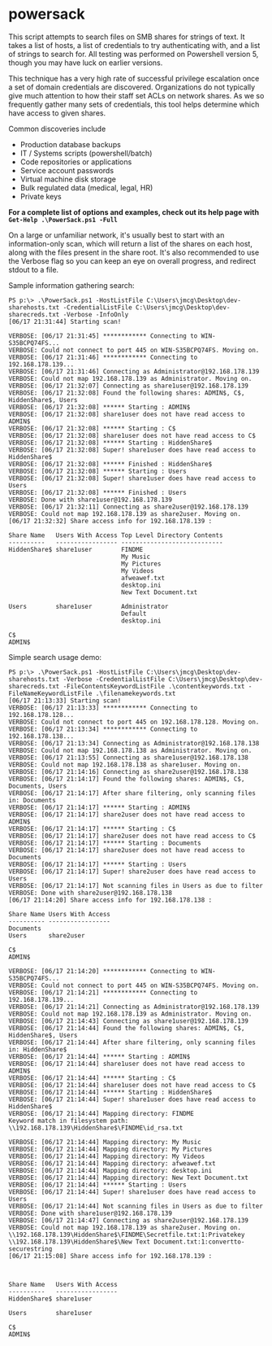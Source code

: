 # powersack

This script attempts to search files on SMB shares for strings of text. It takes a list of hosts, a list of credentials to try authenticating with, and a list of strings to search for. All testing was performed on Powershell version 5, though you may have luck on earlier versions.

This technique has a very high rate of successful privilege escalation once a set of domain credentials are discovered. Organizations do not typically give much attention to how their staff set ACLs on network shares. As we so frequently gather many sets of credentials, this tool helps determine which have access to given shares.

Common discoveries include

* Production database backups
* IT / Systems scripts (powershell/batch)
* Code repositories or applications
* Service account passwords
* Virtual machine disk storage
* Bulk regulated data (medical, legal, HR)
* Private keys

**For a complete list of options and examples, check out its help page with `Get-Help .\PowerSack.ps1 -Full`**

On a large or unfamiliar network, it's usually best to start with an information-only scan, which will return a list of the shares on each host, along with the files present in the share root. It's also recommended to use the Verbose flag so you can keep an eye on overall progress, and redirect stdout to a file. 

Sample information gathering search:

~~~
PS p:\> .\PowerSack.ps1 -HostListFile C:\Users\jmcg\Desktop\dev-sharehosts.txt -CredentialListFile C:\Users\jmcg\Desktop\dev-sharecreds.txt -Verbose -InfoOnly
[06/17 21:31:44] Starting scan!

VERBOSE: [06/17 21:31:45] ************ Connecting to WIN-S35BCPQ74FS...
VERBOSE: Could not connect to port 445 on WIN-S35BCPQ74FS. Moving on.
VERBOSE: [06/17 21:31:46] ************ Connecting to 192.168.178.139...
VERBOSE: [06/17 21:31:46] Connecting as Administrator@192.168.178.139
VERBOSE: Could not map 192.168.178.139 as Administrator. Moving on.
VERBOSE: [06/17 21:32:07] Connecting as share1user@192.168.178.139
VERBOSE: [06/17 21:32:08] Found the following shares: ADMIN$, C$, HiddenShare$, Users
VERBOSE: [06/17 21:32:08] ****** Starting : ADMIN$
VERBOSE: [06/17 21:32:08] share1user does not have read access to ADMIN$
VERBOSE: [06/17 21:32:08] ****** Starting : C$
VERBOSE: [06/17 21:32:08] share1user does not have read access to C$
VERBOSE: [06/17 21:32:08] ****** Starting : HiddenShare$
VERBOSE: [06/17 21:32:08] Super! share1user does have read access to HiddenShare$
VERBOSE: [06/17 21:32:08] ****** Finished : HiddenShare$
VERBOSE: [06/17 21:32:08] ****** Starting : Users
VERBOSE: [06/17 21:32:08] Super! share1user does have read access to Users
VERBOSE: [06/17 21:32:08] ****** Finished : Users
VERBOSE: Done with share1user@192.168.178.139
VERBOSE: [06/17 21:32:11] Connecting as share2user@192.168.178.139
VERBOSE: Could not map 192.168.178.139 as share2user. Moving on.
[06/17 21:32:32] Share access info for 192.168.178.139 :

Share Name   Users With Access Top Level Directory Contents
----------   ----------------- ----------------------------
HiddenShare$ share1user        FINDME
                               My Music
                               My Pictures
                               My Videos
                               afweawef.txt
                               desktop.ini
                               New Text Document.txt

Users        share1user        Administrator
                               Default
                               desktop.ini

C$
ADMIN$
~~~


Simple search usage demo:

~~~
PS p:\> .\PowerSack.ps1 -HostListFile C:\Users\jmcg\Desktop\dev-sharehosts.txt -Verbose -CredentialListFile C:\Users\jmcg\Desktop\dev-sharecreds.txt -FileContentsKeywordListFile .\contentkeywords.txt -FileNameKeywordListFile .\filenamekeywords.txt
[06/17 21:13:33] Starting scan!
VERBOSE: [06/17 21:13:33] ************ Connecting to 192.168.178.128...
VERBOSE: Could not connect to port 445 on 192.168.178.128. Moving on.
VERBOSE: [06/17 21:13:34] ************ Connecting to 192.168.178.138...
VERBOSE: [06/17 21:13:34] Connecting as Administrator@192.168.178.138
VERBOSE: Could not map 192.168.178.138 as Administrator. Moving on.
VERBOSE: [06/17 21:13:55] Connecting as share1user@192.168.178.138
VERBOSE: Could not map 192.168.178.138 as share1user. Moving on.
VERBOSE: [06/17 21:14:16] Connecting as share2user@192.168.178.138
VERBOSE: [06/17 21:14:17] Found the following shares: ADMIN$, C$, Documents, Users
VERBOSE: [06/17 21:14:17] After share filtering, only scanning files in: Documents
VERBOSE: [06/17 21:14:17] ****** Starting : ADMIN$
VERBOSE: [06/17 21:14:17] share2user does not have read access to ADMIN$
VERBOSE: [06/17 21:14:17] ****** Starting : C$
VERBOSE: [06/17 21:14:17] share2user does not have read access to C$
VERBOSE: [06/17 21:14:17] ****** Starting : Documents
VERBOSE: [06/17 21:14:17] share2user does not have read access to Documents
VERBOSE: [06/17 21:14:17] ****** Starting : Users
VERBOSE: [06/17 21:14:17] Super! share2user does have read access to Users
VERBOSE: [06/17 21:14:17] Not scanning files in Users as due to filter
VERBOSE: Done with share2user@192.168.178.138
[06/17 21:14:20] Share access info for 192.168.178.138 :

Share Name Users With Access
---------- -----------------
Documents
Users      share2user

C$
ADMIN$

VERBOSE: [06/17 21:14:20] ************ Connecting to WIN-S35BCPQ74FS...
VERBOSE: Could not connect to port 445 on WIN-S35BCPQ74FS. Moving on.
VERBOSE: [06/17 21:14:21] ************ Connecting to 192.168.178.139...
VERBOSE: [06/17 21:14:21] Connecting as Administrator@192.168.178.139
VERBOSE: Could not map 192.168.178.139 as Administrator. Moving on.
VERBOSE: [06/17 21:14:43] Connecting as share1user@192.168.178.139
VERBOSE: [06/17 21:14:44] Found the following shares: ADMIN$, C$, HiddenShare$, Users
VERBOSE: [06/17 21:14:44] After share filtering, only scanning files in: HiddenShare$
VERBOSE: [06/17 21:14:44] ****** Starting : ADMIN$
VERBOSE: [06/17 21:14:44] share1user does not have read access to ADMIN$
VERBOSE: [06/17 21:14:44] ****** Starting : C$
VERBOSE: [06/17 21:14:44] share1user does not have read access to C$
VERBOSE: [06/17 21:14:44] ****** Starting : HiddenShare$
VERBOSE: [06/17 21:14:44] Super! share1user does have read access to HiddenShare$
VERBOSE: [06/17 21:14:44] Mapping directory: FINDME
Keyword match in filesystem path: \\192.168.178.139\HiddenShare$\FINDME\id_rsa.txt

VERBOSE: [06/17 21:14:44] Mapping directory: My Music
VERBOSE: [06/17 21:14:44] Mapping directory: My Pictures
VERBOSE: [06/17 21:14:44] Mapping directory: My Videos
VERBOSE: [06/17 21:14:44] Mapping directory: afweawef.txt
VERBOSE: [06/17 21:14:44] Mapping directory: desktop.ini
VERBOSE: [06/17 21:14:44] Mapping directory: New Text Document.txt
VERBOSE: [06/17 21:14:44] ****** Starting : Users
VERBOSE: [06/17 21:14:44] Super! share1user does have read access to Users
VERBOSE: [06/17 21:14:44] Not scanning files in Users as due to filter
VERBOSE: Done with share1user@192.168.178.139
VERBOSE: [06/17 21:14:47] Connecting as share2user@192.168.178.139
VERBOSE: Could not map 192.168.178.139 as share2user. Moving on.
\\192.168.178.139\HiddenShare$\FINDME\Secretfile.txt:1:Privatekey
\\192.168.178.139\HiddenShare$\New Text Document.txt:1:convertto-securestring
[06/17 21:15:08] Share access info for 192.168.178.139 :



Share Name   Users With Access
----------   -----------------
HiddenShare$ share1user

Users        share1user

C$
ADMIN$
~~~